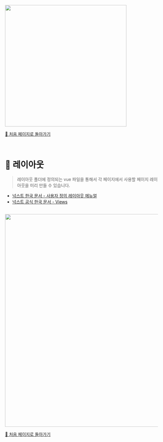 <img src="https://i.imgur.com/R2wksCG.png" width="400"/>

<br/>

[🧲 처음 페이지로 돌아가기](https://github.com/AhaOfficial/nuxt-template)

<br/>

# 🍱 레이아웃

> 레이아웃 폴더에 정의되는 vue 파일을 통해서 각 페이지에서 사용할 페이지 레이아웃을 미리 만들 수 있습니다.

- [넉스트 한국 문서 - 사용자 정의 레이아웃 메뉴얼](https://vue-nuxt.gitbook.io/nuxt/structure/custom-layout)
- [넉스트 공식 한국 문서 - Views](https://ko.nuxtjs.org/guide/views)

<br/>

<img src="https://ko.nuxtjs.org/nuxt-views-schema.svg" width="700"/>

<br/>

[🧲 처음 페이지로 돌아가기](https://github.com/AhaOfficial/nuxt-template)

